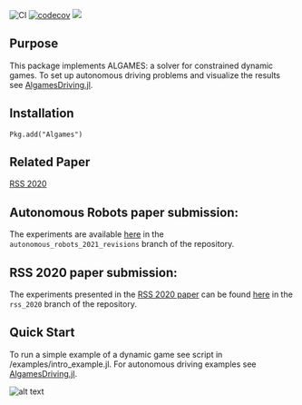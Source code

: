 ![CI](https://github.com/simon-lc/Algames.jl/workflows/CI/badge.svg)
[![codecov](https://codecov.io/gh/simon-lc/Algames.jl/branch/master/graph/badge.svg?token=SU9XJW5SE7)](https://codecov.io/gh/simon-lc/Algames.jl)
[![](https://img.shields.io/badge/docs-dev-blue.svg)](https://simon-lc.github.io/Algames.jl/dev)

## Purpose
This package implements ALGAMES: a solver for constrained dynamic games. To set up autonomous driving problems and visualize the results see [AlgamesDriving.jl](https://github.com/simon-lc/AlgamesDriving.jl).

## Installation
```
Pkg.add("Algames")
```
## Related Paper
[RSS 2020](http://www.roboticsproceedings.org/rss16/p091.pdf)

## Autonomous Robots paper submission:
The experiments are available [here](https://github.com/simon-lc/AlgamesDriving.jl/tree/autonomous_robots_2021_revisions/autonomous_robots_figures) in the `autonomous_robots_2021_revisions` branch of the repository.

## RSS 2020 paper submission:
The experiments presented in the [RSS 2020 paper](http://www.roboticsproceedings.org/rss16/p091.pdf) can be found [here](https://github.com/RoboticExplorationLab/Algames.jl/tree/rss_2020/experiments/rss_2020
) in the `rss_2020` branch of the repository. 
## Quick Start
To run a simple example of a dynamic game see script in /examples/intro_example.jl. For autonomous driving examples see [AlgamesDriving.jl](https://github.com/simon-lc/AlgamesDriving.jl).

![alt text](https://github.com/simon-lc/Algames.jl/blob/master/readme_banner.jpeg?raw=true)
